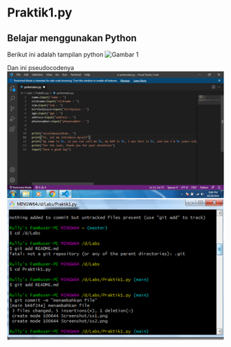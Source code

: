 # Praktik1.py
## Belajar menggunakan Python

Berikut ini adalah tampilan python
![Gambar 1](Praktik1.py/screenshot/ss2.png)

Dan ini pseudocodenya
![Gambar 2](screenshot/ss1.png)
![Gambar 3](screenshot/ss3.png)
